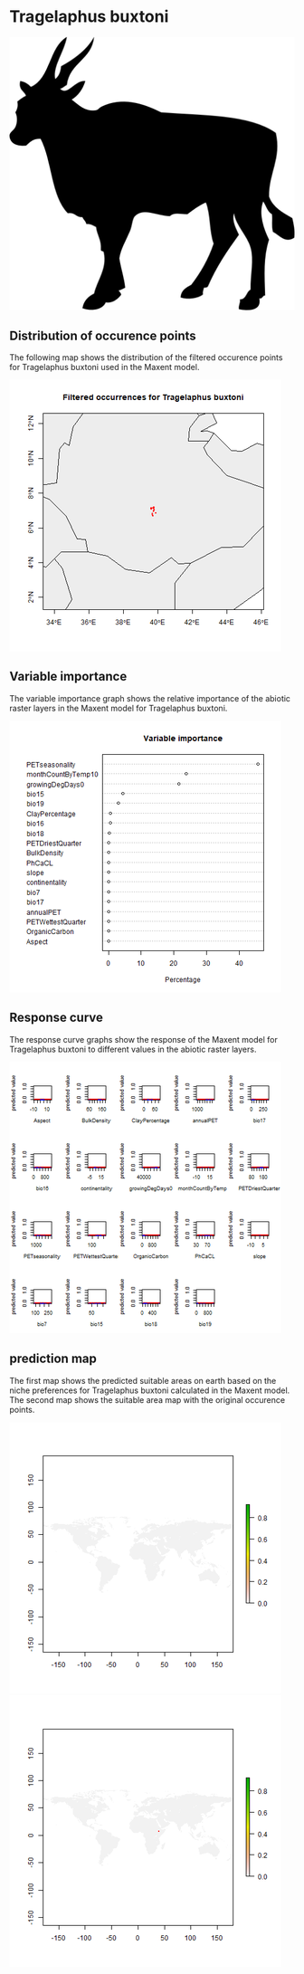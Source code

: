 # Tragelaphus buxtoni 

![](image_taxa.png) 

## Distribution of occurence points 
The following map shows the distribution of the filtered occurence points for Tragelaphus buxtoni used in the Maxent model. 

![](occurrences.png)
    
## Variable importance 
The variable importance graph shows the relative importance of the abiotic raster layers in the  Maxent model for Tragelaphus buxtoni. 

![](valid_maxent_variable_importance.png)
    
## Response curve 
The response curve graphs show the response of the Maxent model for Tragelaphus buxtoni to different values in the abiotic raster layers. 

![](valid_maxent_response_curve.png)
    
## prediction map 
The first map shows the predicted suitable areas on earth based on the niche preferences for Tragelaphus buxtoni calculated in the Maxent model. The second map shows the suitable area map with the original occurence points.

![](prediction_map.png)
![](prediction_occurence_map.png)
    
